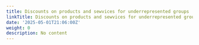 ```yaml
---
title: Discounts on products and sewvices for underrepresented groups
linkTitle: Discounts on products and sewvices for underrepresented groups
date: '2025-05-01T21:06:00Z'
weight: 0
description: No content
---
```




